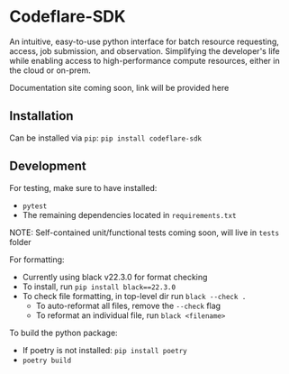 # Codeflare-SDK

An intuitive, easy-to-use python interface for batch resource requesting, access, job submission, and observation. Simplifying the developer's life while enabling access to high-performance compute resources, either in the cloud or on-prem.

Documentation site coming soon, link will be provided here

## Installation

Can be installed via `pip`: `pip install codeflare-sdk`

## Development

For testing, make sure to have installed:
 - `pytest`
 - The remaining dependencies located in `requirements.txt`

NOTE: Self-contained unit/functional tests coming soon, will live in `tests` folder

For formatting:
 - Currently using black v22.3.0 for format checking
 - To install, run `pip install black==22.3.0`
 - To check file formatting, in top-level dir run `black --check .`
   - To auto-reformat all files, remove the `--check` flag
   - To reformat an individual file, run `black <filename>`

To build the python package:
 - If poetry is not installed: `pip install poetry`
 - `poetry build`
